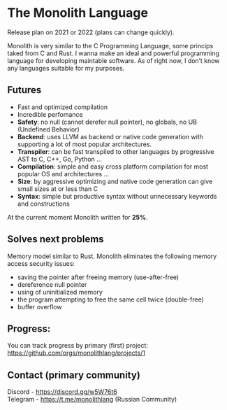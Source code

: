# The Monolith Language
Release plan on 2021 or 2022 (plans can change quickly).

Monolith is very similar to the C Programming Language, some princips taked from C and Rust.
I wanna make an ideal and powerful programming language for developing maintable software. As of right now, I don’t  know any languages suitable for my purposes.

## Futures
- Fast and optimized compilation
- Incredible perfomance
- **Safety**: no null (cannot derefer null pointer), no globals, no UB (Undefined Behavior)
- **Backend**: uses LLVM as backend or native code generation with supporting a lot of most popular architectures.
- **Transpiler**: can be fast transpiled to other languages by progressive AST to C, C++, Go, Python ...
- **Compilation**: simple and easy cross platform compilation for most popular OS and architectures ...
- **Size**: by aggressive optimizing and native code generation can give small sizes at or less than C
- **Syntax**: simple but productive syntax without unnecessary keywords and constructions

At the current moment Monolith written for **25%**.

## Solves next problems
Memory model similar to Rust. Monolith eliminates the following memory access security issues:
- saving the pointer after freeing memory (use-after-free)
- dereference null pointer
- using of uninitialized memory
- the program attempting to free the same cell twice (double-free)
- buffer overflow

## Progress:
You can track progress by primary (first) project: https://github.com/orgs/monolithlang/projects/1<br>

## Contact (primary community)
Discord - https://discord.gg/w5W76t6<br>
Telegram - https://t.me/monolithlang (Russian Community)
